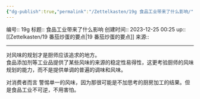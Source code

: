 ```yaml
---
{"dg-publish":true,"permalink":"/Zettelkasten/19g 食品工业带来了什么影响/","dgPassFrontmatter":true}
---
```


编号:: 19g
标题:: 食品工业带来了什么影响
创建时间:: 2023-12-25 00:25
up:: [[Zettelkasten/19 番茄炒蛋的要点\|19 番茄炒蛋的要点]]
来源:: 

---
对风味的规划才是厨师应该追求的地方。  
食品添加剂等工业品提供了某些风味的来源的稳定性易得性，这更考验厨师的风味规划的能力，而不是提供单调的普遍的调味和风味。

对消费者而言
警惕单一的风味，因为那很可能是不加思考的厨房加工的结果。但是食品工业不可逆，不用害怕。